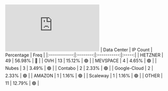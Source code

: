 ![Diagramm](https://github.com/obajay/StateSync-snapshots/blob/main/Projects/Jackal/1/README.md)
| Data Center | IP Count | Percentage | Freq |
|:------------:|:--------:|:-----------:|:-----:|
| HETZNER | 49 | 56.98% | 🔴 |
| OVH | 13 | 15.12% | 🟢 |
| MEVSPACE | 4 | 4.65% | 🟢 |
| Nubes | 3 | 3.49% | 🟢 |
| Contabo | 2 | 2.33% | 🟢 |
| Google-Cloud | 2 | 2.33% | 🟢 |
| AMAZON | 1 | 1.16% | 🟢 |
| Scaleway | 1 | 1.16% | 🟢 |
| OTHER | 11 | 12.79% | 🟢 |